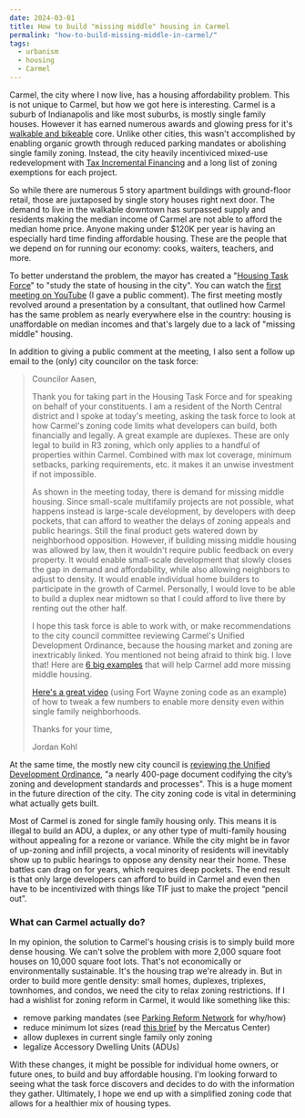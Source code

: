 ```yaml
---
date: 2024-03-01
title: How to build "missing middle" housing in Carmel
permalink: "how-to-build-missing-middle-in-carmel/"
tags:
  - urbanism
  - housing
  - Carmel
---
```


Carmel, the city where I now live, has a housing affordability problem. This is not unique to Carmel, but how we got here is interesting. Carmel is a suburb of Indianapolis and like most suburbs, is mostly single family houses. However it has earned numerous awards and glowing press for it's [walkable and bikeable](https://www.walkscore.com/score/loc/lat=39.97802093727322/lng=-86.12994629830949) core. Unlike other cities, this wasn't accomplished by enabling organic growth through reduced parking mandates or abolishing single family zoning. Instead, the city heavily incentiviced mixed-use redevelopment with [Tax Incremental Financing](https://www.choosecarmelin.com/tax-increment-finance) and a long list of zoning exemptions for each project.

So while there are numerous 5 story apartment buildings with ground-floor retail, those are juxtaposed by single story houses right next door. The demand to live in the walkable downtown has surpassed supply and residents making the median income of Carmel are not able to afford the median home price. Anyone making under $120K per year is having an especially hard time finding affordable housing. These are the people that we depend on for running our economy: cooks, waiters, teachers, and more.

To better understand the problem, the mayor has created a "[Housing Task Force](https://youarecurrent.com/2024/02/20/carmel-housing-task-force-to-hold-first-public-meeting-feb-23/)" to "study the state of housing in the city". You can watch the [first meeting on YouTube](https://www.youtube.com/watch?v=SSIetRhAEmQ) (I gave a public comment). The first meeting mostly revolved around a presentation by a consultant, that outlined how Carmel has the same problem as nearly everywhere else in the country: housing is unaffordable on median incomes and that's largely due to a lack of "missing middle" housing.

In addition to giving a public comment at the meeting, I also sent a follow up email to the (only) city councilor on the task force:

> Councilor Aasen,
>
> Thank you for taking part in the Housing Task Force and for speaking on behalf of your constituents. I am a resident of the North Central district and I spoke at today's meeting, asking the task force to look at how Carmel's zoning code limits what developers can build, both financially and legally. A great example are duplexes. These are only legal to build in R3 zoning, which only applies to a handful of properties within Carmel. Combined with max lot coverage, minimum setbacks, parking requirements, etc. it makes it an unwise investment if not impossible.
>
> As shown in the meeting today, there is demand for missing middle housing. Since small-scale multifamily projects are not possible, what happens instead is large-scale development, by developers with deep pockets, that can afford to weather the delays of zoning appeals and public hearings. Still the final product gets watered down by neighborhood opposition.
> However, if building missing middle housing was allowed by law, then it wouldn't require public feedback on every property. It would enable small-scale development that slowly closes the gap in demand and affordability, while also allowing neighbors to adjust to density. It would enable individual home builders to participate in the growth of Carmel. Personally, I would love to be able to build a duplex near midtown so that I could afford to live there by renting out the other half.
>
> I hope this task force is able to work with, or make recommendations to the city council committee reviewing Carmel's Unified Development Ordinance, because the housing market and zoning are inextricably linked.
> You mentioned not being afraid to think big. I love that! Here are [6 big examples](https://www.strongtowns.org/journal/2023/10/31/the-6-zoning-reforms-every-municipality-should-adopt) that will help Carmel add more missing middle housing.
>
> [Here's a great video](https://www.youtube.com/watch?v=2pG1YDEGmXc) (using Fort Wayne zoning code as an example) of how to tweak a few numbers to enable more density even within single family neighborhoods.
>
> Thanks for your time,
>
> Jordan Kohl

At the same time, the mostly new city council is [reviewing the Unified Development Ordinance](https://youarecurrent.com/2024/02/20/carmel-committee-to-thoroughly-review-unified-development-ordinance/), "a nearly 400-page document codifying the city’s zoning and development standards and processes". This is a huge moment in the future direction of the city. The city zoning code is vital in determining what actually gets built.

Most of Carmel is zoned for single family housing only. This means it is illegal to build an ADU, a duplex, or any other type of multi-family housing without appealing for a rezone or variance. While the city might be in favor of up-zoning and infill projects, a vocal minority of residents will inevitably show up to public hearings to oppose any density near their home. These battles can drag on for years, which requires deep pockets. The end result is that only large developers can afford to build in Carmel and even then have to be incentivized with things like TIF just to make the project “pencil out”.

### What can Carmel actually do?

In my opinion, the solution to Carmel's housing crisis is to simply build more dense housing. We can't solve the problem with more 2,000 square foot houses on 10,000 square foot lots. That's not economically or environmentally sustainable. It's the housing trap we're already in. But in order to build more gentle density: small homes, duplexes, triplexes, townhomes, and condos, we need the city to relax zoning restrictions. If I had a wishlist for zoning reform in Carmel, it would like something like this:

- remove parking mandates (see [Parking Reform Network](https://parkingreform.org/what-is-parking-reform/) for why/how)
- reduce minimum lot sizes (read [this brief](https://www.mercatus.org/research/policy-briefs/urban-minimum-lot-sizes-their-background-effects-and-avenues-reform) by the Mercatus Center)
- allow duplexes in current single family only zoning
- legalize Accessory Dwelling Units (ADUs)

With these changes, it might be possible for individual home owners, or future ones, to build and buy affordable housing. I'm looking forward to seeing what the task force discovers and decides to do with the information they gather. Ultimately, I hope we end up with a simplified zoning code that allows for a healthier mix of housing types.
